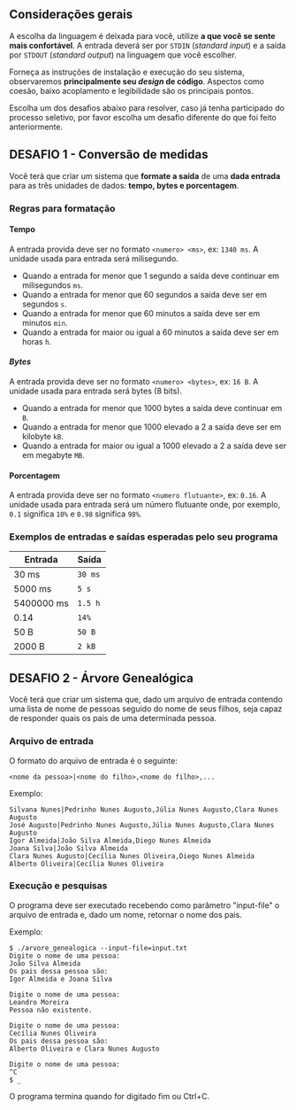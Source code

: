## Considerações gerais

A escolha da linguagem é deixada para você, utilize **a que você se sente mais confortável**. A entrada deverá ser por `STDIN` (*standard input*) e a saída por `STDOUT` (*standard output*) na linguagem que você escolher. 

Forneça as instruções de instalação e execução do seu sistema, observaremos **principalmente seu *design* de código**. Aspectos como coesão, baixo acoplamento e legibilidade são os principais pontos.

Escolha um dos desafios abaixo para resolver, caso já tenha participado do processo seletivo, por favor escolha um desafio diferente do que foi feito anteriormente.

## DESAFIO 1 - Conversão de medidas

Você terá que criar um sistema que **formate a saída** de uma **dada entrada** para as três unidades de dados: **tempo, bytes e porcentagem**.

### Regras para formatação

#### Tempo

A entrada provida deve ser no formato `<numero> <ms>`, ex: `1340 ms`. A unidade usada para entrada será milisegundo.
* Quando a entrada for menor que 1 segundo a saída deve continuar em milisegundos `ms`.
* Quando a entrada for menor que 60 segundos a saída deve ser em segundos `s`.
* Quando a entrada for menor que 60 minutos a saída deve ser em minutos `min`.
* Quando a entrada for maior ou igual a 60 minutos a saída deve ser em horas `h`.

#### *Bytes*

A entrada provida deve ser no formato `<numero> <bytes>`, ex: `16 B`. A unidade usada para entrada será bytes (8 bits).
* Quando a entrada for menor que 1000 bytes a saída deve continuar em `B`.
* Quando a entrada for menor que 1000 elevado a 2 a saída deve ser em kilobyte `kB`.
* Quando a entrada for maior ou igual a 1000 elevado a 2 a saída deve ser em megabyte `MB`.

#### Porcentagem

A entrada provida deve ser no formato `<numero flutuante>`, ex: `0.16`. A unidade usada para entrada será um número flutuante onde, por exemplo, `0.1` significa `10%` e `0.98` significa `98%`.

### Exemplos de entradas e saídas esperadas pelo seu programa

| Entrada | Saída |
| ------ | ------ |
| 30 ms | `30 ms` |
| 5000 ms | `5 s` |
| 5400000 ms | `1.5 h` |
| 0.14 | `14%` |
| 50 B | `50 B` |
| 2000 B | `2 kB` |


## DESAFIO 2 - Árvore Genealógica

Você terá que criar um sistema que, dado um arquivo de entrada contendo uma lista de nome de pessoas seguido do nome de seus filhos, seja capaz de responder quais os pais de uma determinada pessoa.

### Arquivo de entrada

O formato do arquivo de entrada é o seguinte:

```
<nome da pessoa>|<nome do filho>,<nome do filho>,...
```

Exemplo:

```
Silvana Nunes|Pedrinho Nunes Augusto,Júlia Nunes Augusto,Clara Nunes Augusto
José Augusto|Pedrinho Nunes Augusto,Júlia Nunes Augusto,Clara Nunes Augusto
Igor Almeida|João Silva Almeida,Diego Nunes Almeida
Joana Silva|João Silva Almeida
Clara Nunes Augusto|Cecília Nunes Oliveira,Diego Nunes Almeida
Alberto Oliveira|Cecília Nunes Oliveira
```

### Execução e pesquisas

O programa deve ser executado recebendo como parâmetro "input-file" o arquivo de entrada e, dado um nome, retornar o nome dos pais.

Exemplo:

```
$ ./arvore_genealogica --input-file=input.txt
Digite o nome de uma pessoa:
João Silva Almeida
Os pais dessa pessoa são:
Igor Almeida e Joana Silva

Digite o nome de uma pessoa:
Leandro Moreira
Pessoa não existente.

Digite o nome de uma pessoa:
Cecília Nunes Oliveira
Os pais dessa pessoa são:
Alberto Oliveira e Clara Nunes Augusto

Digite o nome de uma pessoa:
^C
$ _
```

O programa termina quando for digitado fim ou Ctrl+C.
